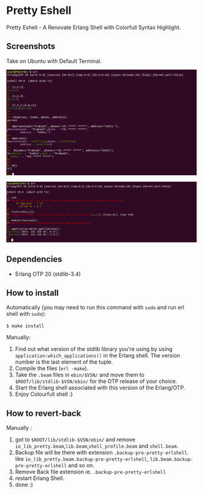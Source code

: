 Pretty Eshell 
===============
Pretty Eshell - A Renovate Erlang Shell with Colorfull Syntax Highlight.

## Screenshots

Take on Ubuntu with Default Terminal.

![Pretty Eshell](https://github.com/spawnfest/ErlShell/blob/master/docs/rsz_pretty-eshell-1.png)

![Pretty Eshell](https://github.com/spawnfest/ErlShell/blob/master/docs/rsz_1pretty-eshell-02.png)

## Dependencies

* Erlang OTP 20 (stdlib-3.4)

## How to install ##

Automatically (you may need to run this command with `sudo` and run erl shell with `sudo`):

 `$ make install`
 
Manually:

1. Find out what version of the stdlib library you're using by using `application:which_applications()` in the Erlang shell. The version number is the last element of the tuple.
2. Compile the files (`erl -make`).
3. Take the `.beam` files in `ebin/$VSN/` and move them to `$ROOT/lib/stdlib-$VSN/ebin/` for the OTP release of your choice.
4. Start the Erlang shell associated with this version of the Erlang/OTP.
5. Enjoy Colourfull shell :)

## How to revert-back ##

Manually :

1. got to `$ROOT/lib/stdlib-$VSN/ebin/` and remove `io_lib_pretty.beam`,`lib.beam`,`shell_profile.beam` and `shell.beam`.
2. Backup file will be there with extension `.backup-pre-pretty-erlshell`. like `io_lib_pretty.beam.backup-pre-pretty-erlshell`, `lib.beam.backup-pre-pretty-erlshell` and so on.
3. Remove Back file extension ie. `.backup-pre-pretty-erlshell`
4. restart Erlang Shell.
5. done :)

